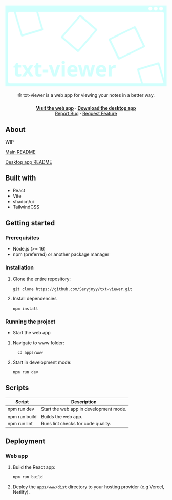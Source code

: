 <!-- PROJECT LOGO -->
<br />
<div align="center">

![Logo](/Images/banner.svg)

  <p align="center">
   🕸️ txt-viewer is a web app for viewing your notes in a better way.
    </br>
    </br>
    <a href="https://txt-viewer.netlify.app/"><strong>Visit the web app</strong></a>
    ·
    <a href="https://github.com/Seryjnyy/txt-viewer/releases"><strong>Download the desktop app</strong></a>
    <br />
    <a href="https://github.com/Seryjnyy/txt-viewer/issues/new?assignees=&labels=&projects=&template=bug_report.md&title=">Report Bug</a>
    ·
    <a href="https://github.com/Seryjnyy/txt-viewer/issues/new?assignees=&labels=&projects=&template=feature_request.md&title=">Request Feature</a>
  </p>
</div>
<!-- TABLE OF CONTENTS -->
<!-- <details>
  <summary>Table of Contents</summary>
  <ol>
    <li>
      <a href="#about">About</a>
    </li>
    <li><a href="#built-with">Built with</a></li>
    <li><a href="#usage">Usage</a></li>
    <li><a href="#status">Status</a></li>
    <li>
      <a href="#getting-started">Getting Started</a>
      <ul>
        <li><a href="#locally">Locally</a>
          <ul>
            <li><a href="#for-development">For development</a></li>
            <li><a href="#locally">Just running it</a></li>
          </ul>
        </li>
      </ul>
    </li>
  </ol>
</details> -->

## About

WIP

[Main README](/README.md)

[Desktop app README](/apps/app/README.md)

## Built with

-   React
-   Vite
-   shadcn/ui
-   TailwindCSS

## Getting started

### Prerequisites

-   Node.js (>= 16)
-   npm (preferred) or another package manager

### Installation

1. Clone the entire repository:

    ```
    git clone https://github.com/Seryjnyy/txt-viewer.git
    ```

2. Install dependencies

    ```
    npm install
    ```

### Running the project

-   Start the web app

1. Navigate to www folder:

    ```
      cd apps/www
    ```

2. Start in development mode:

    ```
    npm run dev
    ```

## Scripts

| Script        | Description                            |
| ------------- | -------------------------------------- |
| npm run dev   | Start the web app in development mode. |
| npm run build | Builds the web app.                    |
| npm run lint  | Runs lint checks for code quality.     |

## Deployment

### Web app

1. Build the React app:

    ```
    npm run build
    ```

2. Deploy the `apps/www/dist` directory to your hosting provider (e.g Vercel, Netlify).
